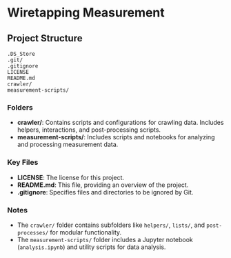 # Wiretapping Measurement

## Project Structure

```
.DS_Store
.git/
.gitignore
LICENSE
README.md
crawler/
measurement-scripts/
```

### Folders

- **crawler/**: Contains scripts and configurations for crawling data. Includes helpers, interactions, and post-processing scripts.
- **measurement-scripts/**: Includes scripts and notebooks for analyzing and processing measurement data.

### Key Files

- **LICENSE**: The license for this project.
- **README.md**: This file, providing an overview of the project.
- **.gitignore**: Specifies files and directories to be ignored by Git.

### Notes

- The `crawler/` folder contains subfolders like `helpers/`, `lists/`, and `post-processes/` for modular functionality.
- The `measurement-scripts/` folder includes a Jupyter notebook (`analysis.ipynb`) and utility scripts for data analysis.
